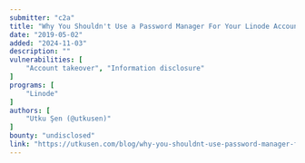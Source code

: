 ```yaml
---
submitter: "c2a"
title: "Why You Shouldn't Use a Password Manager For Your Linode Account"
date: "2019-05-02"
added: "2024-11-03"
description: ""
vulnerabilities: [
    "Account takeover", "Information disclosure"
]
programs: [
    "Linode"
]
authors: [
    "Utku Şen (@utkusen)"
]
bounty: "undisclosed"
link: "https://utkusen.com/blog/why-you-shouldnt-use-password-manager-for-linode.html"
---
```




